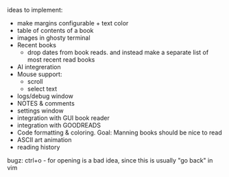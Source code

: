 ideas to implement:
 - make margins configurable + text color 
 - table of contents of a book
 - images in ghosty terminal
 - Recent books
     - drop dates from book reads. and instead make a separate list of most recent read books
 - AI integreration
 - Mouse support: 
   - scroll
   - select text
 - logs/debug window
 - NOTES & comments
 - settings window
 - integration with GUI book reader 
 - integration with GOODREADS
 - Code formatting & coloring. Goal: Manning books should be nice to read
 - ASCII art animation
 - reading history


bugz: 
ctrl+o - for opening is a bad idea, since this is usually "go back" in vim
